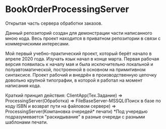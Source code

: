 # BookOrderProcessingServer
Открытая часть сервера обработки заказов.

Данный репозиторий создан для демонстрации части написанного мною кода. Весь проект находится в приватном репозитории в связи с коммерчискими интересами.

Мой первый учебно-практический проект, который берёт начало в апреле 2020 года. Изучать язык начал в конце марта. Первая рабочая версия появилась к началу мая и была исключительно локальной и полуавтоматической, построенной в основном на примитивном синтаксисе. Проект рабочий и внедрён в производственную цепочку довольно крупной типографии, в которой я работал на момент написания кода.

Краткий принцип действия: ClientApp(Тех.Задание) => ProcessingServer(Обработка) => FileBaseServer-MSSQL(Поиск в базе по коду ISBN и возврат пути на файловом сервере) => ProcessingServer(Компановка очередей* печати) *Под учередью подразумевается "раскидывание" в разные очереди с разными шаблонами печати.
